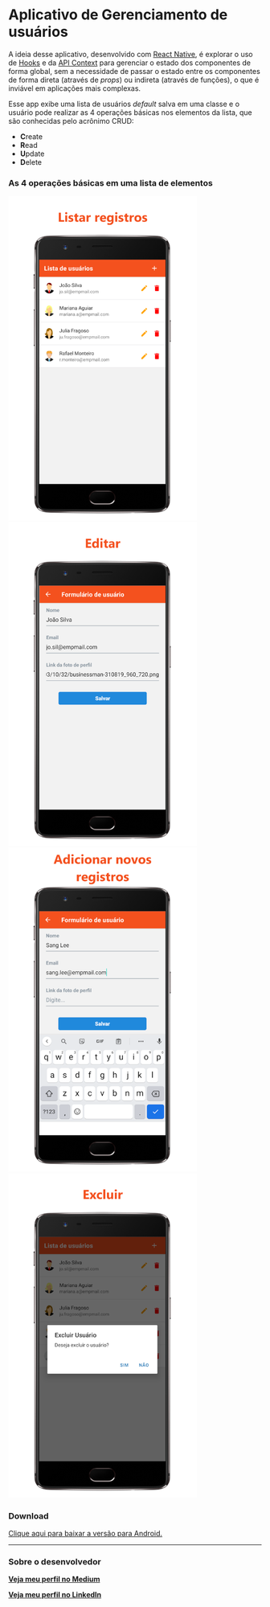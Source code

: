 # Aplicativo de Gerenciamento de usuários

A ideia desse aplicativo, desenvolvido com [React Native](https://reactnative.dev), é explorar o uso de [Hooks](https://www.bacancytechnology.com/blog/react-native-hooks-to-build-app) e da [API Context](https://www.loginradius.com/blog/async/react-context-api/) para gerenciar o estado dos componentes de forma global, sem a necessidade de passar o estado entre os componentes de forma direta (através de *props*) ou indireta (através de funções), o que é inviável em aplicações mais complexas.

Esse app exibe uma lista de usuários *default* salva em uma classe e o usuário pode realizar as 4 operações básicas nos elementos da lista, que são conhecidas pelo acrônimo CRUD:

* **C**reate
* **R**ead
* **U**pdate
* **D**elete

### As 4 operações básicas em uma lista de elementos

<img src="img/list_records.png" width="375"/>
<img src="img/edit_record.png" width="375"/>
<br/>
<img src="img/add_record.png" width="375"/>
<img src="img/delete_record.png" width="375"/>

### Download

[Clique aqui para baixar a versão para Android.]()

---

### Sobre o desenvolvedor

[**Veja meu perfil no Medium**](https://medium.com/@fabiomendes_95615)

[**Veja meu perfil no LinkedIn**](https://www.linkedin.com/in/fabio-mendes-35743b128)
